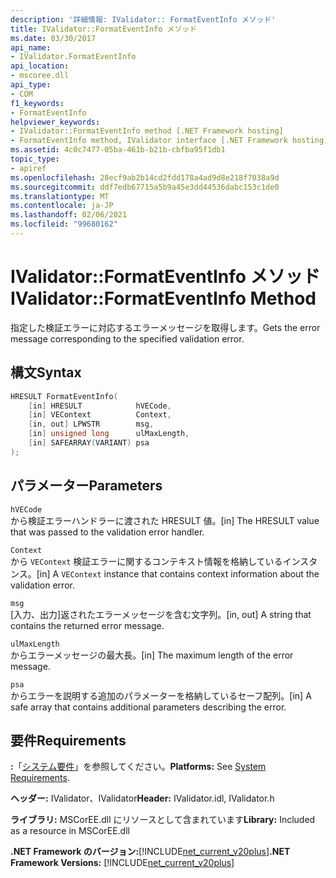 ```yaml
---
description: '詳細情報: IValidator:: FormatEventInfo メソッド'
title: IValidator::FormatEventInfo メソッド
ms.date: 03/30/2017
api_name:
- IValidator.FormatEventInfo
api_location:
- mscoree.dll
api_type:
- COM
f1_keywords:
- FormatEventInfo
helpviewer_keywords:
- IValidator::FormatEventInfo method [.NET Framework hosting]
- FormatEventInfo method, IValidator interface [.NET Framework hosting]
ms.assetid: 4c0c7477-05ba-461b-b21b-cbfba95f1db1
topic_type:
- apiref
ms.openlocfilehash: 28ecf9ab2b14cd2fdd178a4ad9d8e218f7038a9d
ms.sourcegitcommit: ddf7edb67715a5b9a45e3dd44536dabc153c1de0
ms.translationtype: MT
ms.contentlocale: ja-JP
ms.lasthandoff: 02/06/2021
ms.locfileid: "99680162"
---
```

# <a name="ivalidatorformateventinfo-method"></a><span data-ttu-id="2590d-103">IValidator::FormatEventInfo メソッド</span><span class="sxs-lookup"><span data-stu-id="2590d-103">IValidator::FormatEventInfo Method</span></span>

<span data-ttu-id="2590d-104">指定した検証エラーに対応するエラーメッセージを取得します。</span><span class="sxs-lookup"><span data-stu-id="2590d-104">Gets the error message corresponding to the specified validation error.</span></span>  
  
## <a name="syntax"></a><span data-ttu-id="2590d-105">構文</span><span class="sxs-lookup"><span data-stu-id="2590d-105">Syntax</span></span>  
  
```cpp  
HRESULT FormatEventInfo(  
    [in] HRESULT            hVECode,  
    [in] VEContext          Context,  
    [in, out] LPWSTR        msg,  
    [in] unsigned long      ulMaxLength,  
    [in] SAFEARRAY(VARIANT) psa  
);  
```  
  
## <a name="parameters"></a><span data-ttu-id="2590d-106">パラメーター</span><span class="sxs-lookup"><span data-stu-id="2590d-106">Parameters</span></span>  

 `hVECode`  
 <span data-ttu-id="2590d-107">から検証エラーハンドラーに渡された HRESULT 値。</span><span class="sxs-lookup"><span data-stu-id="2590d-107">[in] The HRESULT value that was passed to the validation error handler.</span></span>  
  
 `Context`  
 <span data-ttu-id="2590d-108">から `VEContext` 検証エラーに関するコンテキスト情報を格納しているインスタンス。</span><span class="sxs-lookup"><span data-stu-id="2590d-108">[in] A `VEContext` instance that contains context information about the validation error.</span></span>  
  
 `msg`  
 <span data-ttu-id="2590d-109">[入力、出力]返されたエラーメッセージを含む文字列。</span><span class="sxs-lookup"><span data-stu-id="2590d-109">[in, out] A string that contains the returned error message.</span></span>  
  
 `ulMaxLength`  
 <span data-ttu-id="2590d-110">からエラーメッセージの最大長。</span><span class="sxs-lookup"><span data-stu-id="2590d-110">[in] The maximum length of the error message.</span></span>  
  
 `psa`  
 <span data-ttu-id="2590d-111">からエラーを説明する追加のパラメーターを格納しているセーフ配列。</span><span class="sxs-lookup"><span data-stu-id="2590d-111">[in] A safe array that contains additional parameters describing the error.</span></span>  
  
## <a name="requirements"></a><span data-ttu-id="2590d-112">要件</span><span class="sxs-lookup"><span data-stu-id="2590d-112">Requirements</span></span>  

 <span data-ttu-id="2590d-113">**:**「[システム要件](../../get-started/system-requirements.md)」を参照してください。</span><span class="sxs-lookup"><span data-stu-id="2590d-113">**Platforms:** See [System Requirements](../../get-started/system-requirements.md).</span></span>  
  
 <span data-ttu-id="2590d-114">**ヘッダー:** IValidator、IValidator</span><span class="sxs-lookup"><span data-stu-id="2590d-114">**Header:** IValidator.idl, IValidator.h</span></span>  
  
 <span data-ttu-id="2590d-115">**ライブラリ:** MSCorEE.dll にリソースとして含まれています</span><span class="sxs-lookup"><span data-stu-id="2590d-115">**Library:** Included as a resource in MSCorEE.dll</span></span>  
  
 <span data-ttu-id="2590d-116">**.NET Framework のバージョン:**[!INCLUDE[net_current_v20plus](../../../../includes/net-current-v20plus-md.md)]</span><span class="sxs-lookup"><span data-stu-id="2590d-116">**.NET Framework Versions:** [!INCLUDE[net_current_v20plus](../../../../includes/net-current-v20plus-md.md)]</span></span>  
